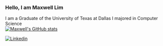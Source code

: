 ### Hello, I am Maxwell Lim
I am a Graduate of the University of Texas at Dallas
I majored in Computer Science
<br />
[![Maxwell's GitHub stats](https://github-readme-stats.vercel.app/api?username=MaxwellLim)](https://github.com/anuraghazra/github-readme-stats)
<br />

[<img align="center" alt="Linkedin" src="https://img.shields.io/badge/Linkedin-0956A2.svg?&style=for-the-badge&logo=linkedin&logoColor=white" />][linkedin]

[linkedin]: https://www.linkedin.com/in/maxwell-lim-739917175/
